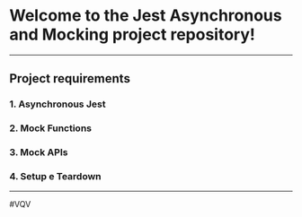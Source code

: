 # Welcome to the Jest Asynchronous and Mocking project repository!

---

## Project requirements

### 1. Asynchronous Jest

### 2. Mock Functions

### 3. Mock APIs

### 4. Setup e Teardown

---

#VQV
